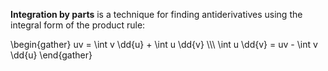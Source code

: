**Integration by parts** is a technique for finding antiderivatives using the integral form of the product rule:

\begin{gather}
uv = \int v \dd{u} + \int u \dd{v} \\\\\ \int u \dd{v} = uv - \int v \dd{u}
\end{gather}